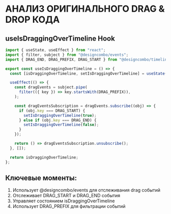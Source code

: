 # АНАЛИЗ ОРИГИНАЛЬНОГО DRAG & DROP КОДА

## useIsDraggingOverTimeline Hook

```typescript
import { useState, useEffect } from "react";
import { filter, subject } from "@designcombo/events";
import { DRAG_END, DRAG_PREFIX, DRAG_START } from "@designcombo/timeline";

export const useIsDraggingOverTimeline = () => {
  const [isDraggingOverTimeline, setIsDraggingOverTimeline] = useState(false);

  useEffect(() => {
    const dragEvents = subject.pipe(
      filter(({ key }) => key.startsWith(DRAG_PREFIX)),
    );

    const dragEventsSubscription = dragEvents.subscribe((obj) => {
      if (obj.key === DRAG_START) {
        setIsDraggingOverTimeline(true);
      } else if (obj.key === DRAG_END) {
        setIsDraggingOverTimeline(false);
      }
    });

    return () => dragEventsSubscription.unsubscribe();
  }, []);

  return isDraggingOverTimeline;
};
```

## Ключевые моменты:
1. Использует @designcombo/events для отслеживания drag событий
2. Отслеживает DRAG_START и DRAG_END события
3. Управляет состоянием isDraggingOverTimeline
4. Использует DRAG_PREFIX для фильтрации событий

